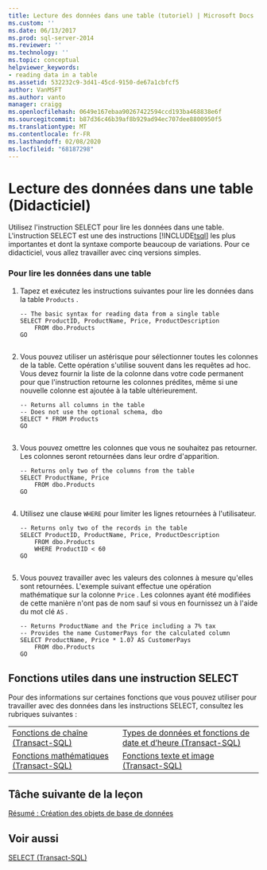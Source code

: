 ```yaml
---
title: Lecture des données dans une table (tutoriel) | Microsoft Docs
ms.custom: ''
ms.date: 06/13/2017
ms.prod: sql-server-2014
ms.reviewer: ''
ms.technology: ''
ms.topic: conceptual
helpviewer_keywords:
- reading data in a table
ms.assetid: 532232c9-3d41-45cd-9150-de67a1cbfcf5
author: VanMSFT
ms.author: vanto
manager: craigg
ms.openlocfilehash: 0649e167ebaa90267422594ccd193ba468838e6f
ms.sourcegitcommit: b87d36c46b39af8b929ad94ec707dee8800950f5
ms.translationtype: MT
ms.contentlocale: fr-FR
ms.lasthandoff: 02/08/2020
ms.locfileid: "68187298"
---
```

# <a name="reading-the-data-in-a-table-tutorial"></a>Lecture des données dans une table (Didacticiel)
  Utilisez l'instruction SELECT pour lire les données dans une table. L'instruction SELECT est une des instructions [!INCLUDE[tsql](../includes/tsql-md.md)] les plus importantes et dont la syntaxe comporte beaucoup de variations. Pour ce didacticiel, vous allez travailler avec cinq versions simples.  
  
### <a name="to-read-the-data-in-a-table"></a>Pour lire les données dans une table  
  
1.  Tapez et exécutez les instructions suivantes pour lire les données dans la table `Products` .  
  
    ```  
    -- The basic syntax for reading data from a single table  
    SELECT ProductID, ProductName, Price, ProductDescription  
        FROM dbo.Products  
    GO  
  
    ```  
  
2.  Vous pouvez utiliser un astérisque pour sélectionner toutes les colonnes de la table. Cette opération s'utilise souvent dans les requêtes ad hoc. Vous devez fournir la liste de la colonne dans votre code permanent pour que l'instruction retourne les colonnes prédites, même si une nouvelle colonne est ajoutée à la table ultérieurement.  
  
    ```  
    -- Returns all columns in the table  
    -- Does not use the optional schema, dbo  
    SELECT * FROM Products  
    GO  
  
    ```  
  
3.  Vous pouvez omettre les colonnes que vous ne souhaitez pas retourner. Les colonnes seront retournées dans leur ordre d'apparition.  
  
    ```  
    -- Returns only two of the columns from the table  
    SELECT ProductName, Price  
        FROM dbo.Products  
    GO  
  
    ```  
  
4.  Utilisez une clause `WHERE` pour limiter les lignes retournées à l'utilisateur.  
  
    ```  
    -- Returns only two of the records in the table  
    SELECT ProductID, ProductName, Price, ProductDescription  
        FROM dbo.Products  
        WHERE ProductID < 60  
    GO  
  
    ```  
  
5.  Vous pouvez travailler avec les valeurs des colonnes à mesure qu'elles sont retournées. L'exemple suivant effectue une opération mathématique sur la colonne `Price` . Les colonnes ayant été modifiées de cette manière n'ont pas de nom sauf si vous en fournissez un à l'aide du mot clé `AS` .  
  
    ```  
    -- Returns ProductName and the Price including a 7% tax  
    -- Provides the name CustomerPays for the calculated column  
    SELECT ProductName, Price * 1.07 AS CustomerPays  
        FROM dbo.Products  
    GO  
    ```  
  
## <a name="functions-that-are-useful-in-a-select-statement"></a>Fonctions utiles dans une instruction SELECT  
 Pour des informations sur certaines fonctions que vous pouvez utiliser pour travailler avec des données dans les instructions SELECT, consultez les rubriques suivantes :  
  
|||  
|-|-|  
|[Fonctions de chaîne &#40;Transact-SQL&#41;](/sql/t-sql/functions/string-functions-transact-sql)|[Types de données et fonctions de date et d’heure &#40;Transact-SQL&#41;](/sql/t-sql/functions/date-and-time-data-types-and-functions-transact-sql)|  
|[Fonctions mathématiques &#40;Transact-SQL&#41;](/sql/t-sql/functions/mathematical-functions-transact-sql)|[Fonctions texte et image &#40;Transact-SQL&#41;](/sql/t-sql/functions/text-and-image-functions-textptr-transact-sql)|  
  
## <a name="next-task-in-lesson"></a>Tâche suivante de la leçon  
 [Résumé : Création des objets de base de données](lesson-1-5-summary-creating-database-objects.md)  
  
## <a name="see-also"></a>Voir aussi  
 [SELECT &#40;Transact-SQL&#41;](/sql/t-sql/queries/select-transact-sql)  
  
  
